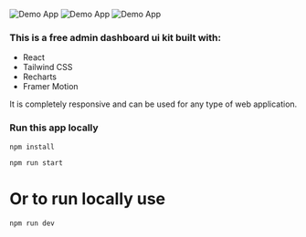 

![Demo App](/public/screenshot-for-readme-1.png)
![Demo App](/public/screenshot-for-readme-2.png)
![Demo App](/public/screenshot-for-readme-3.png)


### This is a free admin dashboard ui kit built with:

-   React
-   Tailwind CSS
-   Recharts
-   Framer Motion

It is completely responsive and can be used for any type of web application.

### Run this app locally

```shell
npm install
```

```shell
npm run start
```
# Or to run locally use 

```shell
npm run dev
```

